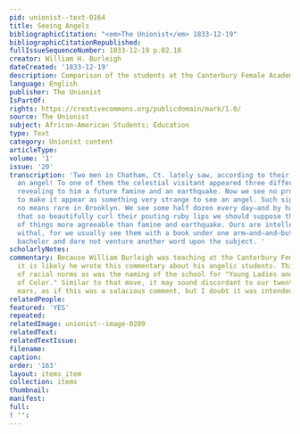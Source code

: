 ```yaml
---
pid: unionist--text-0164
title: Seeing Angels
bibliographicCitation: "<em>The Unionist</em> 1833-12-19"
bibliographicCitationRepublished: 
fullIssueSequenceNumber: 1833-12-19 p.02.10
creator: William H. Burleigh
dateCreated: '1833-12-19'
description: Comparison of the students at the Canterbury Female Academy to Angels!
language: English
publisher: The Unionist
IsPartOf: 
rights: https://creativecommons.org/publicdomain/mark/1.0/
source: The Unionist
subject: African-American Students; Education
type: Text
category: Unionist content
articleType: 
volume: '1'
issue: '20'
transcription: 'Two men in Chatham, Ct. lately saw, according to their own account,
  an angel! To one of them the celestial visitant appeared three different times,
  revealing to him a future famine and an earthquake. Now we see no propriety in trying
  to make it appear as something very strange to see an angel. Such sights are by
  no means rare in Brooklyn. We see some half dozen every day—and by happy smiles
  that so beautifully curl their pouting ruby lips we should suppose they were thinking
  of things more agreeable than famine and earthquake. Ours are intellectual angels
  withal, for we usually see them with a book under one arm—and—and—but we are a confirmed
  bachelor and dare not venture another word upon the subject. '
scholarlyNotes: 
commentary: Because William Burleigh was teaching at the Canterbury Female Academy,
  it is likely he wrote this commentary about his angelic students. This was as defiant
  of racial norms as was the naming of the school for "Young Ladies and Little Misses
  of Color." Similar to that move, it may sound discordant to our twenty-first century
  ears, as if this was a salacious comment, but I doubt it was intended that way.
relatedPeople: 
featured: 'YES'
repeated: 
relatedImage: unionist--image-0209
relatedText: 
relatedTextIssue: 
filename: 
caption: 
order: '163'
layout: items_item
collection: items
thumbnail: 
manifest: 
full: 
! '': 
---
```

